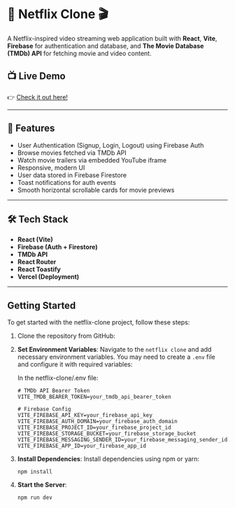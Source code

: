# 🎥 Netflix Clone 🎬

A Netflix-inspired video streaming web application built with **React**, **Vite**, **Firebase** for authentication and database, and **The Movie Database (TMDb) API** for fetching movie and video content.

## 📺 Live Demo

👉 [Check it out here!](https://netflix-clone-two-beryl-41.vercel.app)

---

## 📖 Features

- User Authentication (Signup, Login, Logout) using Firebase Auth
- Browse movies fetched via TMDb API
- Watch movie trailers via embedded YouTube iframe
- Responsive, modern UI
- User data stored in Firebase Firestore
- Toast notifications for auth events
- Smooth horizontal scrollable cards for movie previews

---

## 🛠️ Tech Stack

- **React (Vite)**
- **Firebase (Auth + Firestore)**
- **TMDb API**
- **React Router**
- **React Toastify**
- **Vercel (Deployment)**

---

## Getting Started

To get started with the netflix-clone project, follow these steps:

1. Clone the repository from GitHub:

2. **Set Environment Variables**: Navigate to the `netflix clone` and add necessary environment variables. You may need to create a `.env` file and configure it with required variables:

   In the netflix-clone/.env file:

   ```
   # TMDb API Bearer Token
   VITE_TMDB_BEARER_TOKEN=your_tmdb_api_bearer_token
      
   # Firebase Config
   VITE_FIREBASE_API_KEY=your_firebase_api_key
   VITE_FIREBASE_AUTH_DOMAIN=your_firebase_auth_domain
   VITE_FIREBASE_PROJECT_ID=your_firebase_project_id
   VITE_FIREBASE_STORAGE_BUCKET=your_firebase_storage_bucket
   VITE_FIREBASE_MESSAGING_SENDER_ID=your_firebase_messaging_sender_id
   VITE_FIREBASE_APP_ID=your_firebase_app_id
   ```

3. **Install Dependencies**: Install dependencies using npm or yarn:

   ```
   npm install
   ```

4. **Start the Server**:

   ```
   npm run dev
   ```
